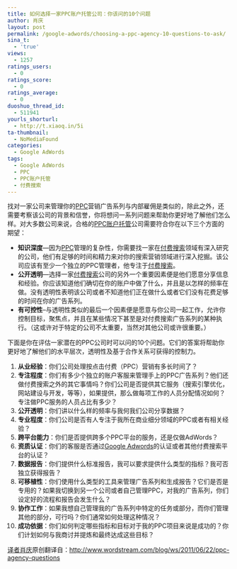 ```yaml
---
title: 如何选择一家PPC账户托管公司：你该问的10个问题
author: 肖庆
layout: post
permalink: /google-adwords/choosing-a-ppc-agency-10-questions-to-ask/
sina_t:
  - 'true'
views:
  - 1257
ratings_users:
  - 0
ratings_score:
  - 0
ratings_average:
  - 0
duoshuo_thread_id:
  - 511941
yourls_shorturl:
  - http://t.xiaoq.in/5i
ta-thumbnail:
  - NoMediaFound
categories:
  - Google AdWords
tags:
  - Google AdWords
  - PPC
  - PPC账户托管
  - 付费搜索
---
```

找对一家公司来管理你的<span class='wp_keywordlink_affiliate'><a href="https://xiaoq.in/tag/ppc/" title="查看PPC中的全部文章" target="_blank">PPC</a></span>营销广告系列与内部雇佣是类似的，除此之外，还需要考察该公司的背景和信誉，你将想问一系列问题来帮助你更好地了解他们怎么样。对大多数公司来说，合格的<span class='wp_keywordlink_affiliate'><a href="https://xiaoq.in/tag/ppc%e8%b4%a6%e6%88%b7%e6%89%98%e7%ae%a1/" title="查看PPC账户托管中的全部文章" target="_blank">PPC账户托管</a></span>公司需要符合你在以下三个方面的期望：

*   **知识深度**&#8212;因为<span class='wp_keywordlink_affiliate'><a href="https://xiaoq.in/tag/ppc/" title="查看PPC中的全部文章" target="_blank">PPC</a></span>管理的复杂性，你需要找一家在<span class='wp_keywordlink_affiliate'><a href="https://xiaoq.in/tag/%e4%bb%98%e8%b4%b9%e6%90%9c%e7%b4%a2/" title="查看付费搜索中的全部文章" target="_blank">付费搜索</a></span>领域有深入研究的公司，他们有足够的时间和精力来对你的搜索营销领域进行深入挖掘。该公司应该有至少一个独立的PPC管理者，他专注于<span class='wp_keywordlink_affiliate'><a href="https://xiaoq.in/tag/%e4%bb%98%e8%b4%b9%e6%90%9c%e7%b4%a2/" title="查看付费搜索中的全部文章" target="_blank">付费搜索</a></span>。
*   **公开透明**&#8212;选择一家<span class='wp_keywordlink_affiliate'><a href="https://xiaoq.in/tag/%e4%bb%98%e8%b4%b9%e6%90%9c%e7%b4%a2/" title="查看付费搜索中的全部文章" target="_blank">付费搜索</a></span>公司的另外一个重要因素便是他们愿意分享信息和经验。你应该知道他们确切在你的账户中做了什么，并且是以怎样的频率在做。没有透明性表明该公司或者不知道他们正在做什么或者它们没有花费足够的时间在你的广告系列。
*   **有可控性**&#8211;与透明性类似的最后一个因素便是愿意与你公司一起工作，允许你控制目标，聚焦点，并且在某些情况下甚至是对付费搜索广告系列的某种执行。（这或许对于特定的公司不太重要，当然对其他公司或许很重要。）

下面是你在评估一家潜在的PPC公司时可以问的10个问题。它们的答案将帮助你更好地了解他们的水平层次，透明性及基于合作关系可获得的控制力。

1.  **从业经验**：你们公司处理按点击付费（PPC）营销有多长时间了？
2.  **专注程度**：你们有多少个独立的账户客服来管理手上的PPC广告系列？他们还做付费搜索之外的其它事情吗？你们公司是否提供其它服务（搜索引擎优化，网站建设与开发，等等），如果提供，那么做每项工作的人员分配情况如何？专注做PPC服务的人员占比有多少？
3.  **公开透明**：你们讲以什么样的频率与我何我们公司分享数据？
4.  **专业程度**：你们公司是否有人专注于我所在商业细分领域的PPC或者有相关经验？
5.  **跨平台能力**：你们是否提供跨多个PPC平台的服务，还是仅做AdWords？
6.  **资质认证**：你们的客服是否通过<span class='wp_keywordlink'><a href="https://xiaoq.in/google-adwords/" title="Google Adwords" target="_blank">Google Adwords</a></span>的认证或者其他付费搜索平台的认证？
7.  **数据报告**：你们提供什么标准报告，我可以要求提供什么类型的指标？我可否独立获得报告？
8.  **可移植性**：你们使用什么类型的工具来管理广告系列和生成报告？它们是否是专用的？如果我切换到另一个公司或者自己管理PPC，对我的广告系列，你们设定好的流程和报告会发生什么？
9.  **协作工作**：如果我想自己管理我的广告系列中特定的任务或部分，而你们管理其他的部分，可行吗？你们通常如何处理这种情况？
10. **成功依据**：你们如何判定哪些指标和目标对于我的PPC项目来说是成功的？你们计划如何与我商讨并提炼和最终达成这些目标？

<span class='wp_keywordlink'><a href="http://www.yeezhe.com/" title="译者" target="_blank">译者</a></span><span class='wp_keywordlink'><a href="https://xiaoq.in/" title="肖庆" target="_blank">肖庆</a></span>原创翻译自：<a title="如何选择一家PPC账户托管公司：你该问的10个问题" href="http://www.wordstream.com/blog/ws/2011/06/22/ppc-agency-questions" target="_blank">http://www.wordstream.com/blog/ws/2011/06/22/ppc-agency-questions</a>